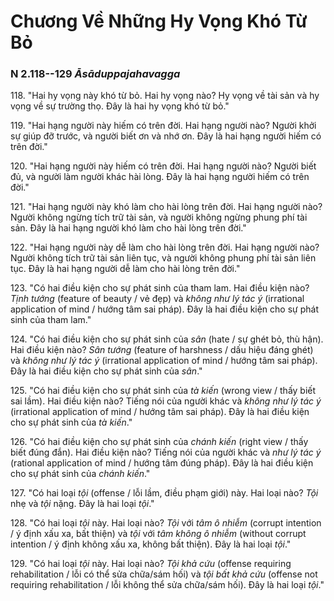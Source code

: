 # Chương Về Những Hy Vọng Khó Từ Bỏ

### N 2.118--129 *Āsāduppajahavagga*

118\. "Hai hy vọng này khó từ bỏ. Hai hy vọng nào? Hy vọng về tài sản và hy vọng về sự trường thọ. Đây là hai hy vọng khó từ bỏ."

<!--pg-->
119\. "Hai hạng người này hiếm có trên đời. Hai hạng người nào? Người khởi sự giúp đỡ trước, và người biết ơn và nhớ ơn. Đây là hai hạng người hiếm có trên đời."

<!--pg-->
120\. "Hai hạng người này hiếm có trên đời. Hai hạng người nào? Người biết đủ, và người làm người khác hài lòng. Đây là hai hạng người hiếm có trên đời."

<!--pg-->
121\. "Hai hạng người này khó làm cho hài lòng trên đời. Hai hạng người nào? Người không ngừng tích trữ tài sản, và người không ngừng phung phí tài sản. Đây là hai hạng người khó làm cho hài lòng trên đời."

<!--pg-->
122\. "Hai hạng người này dễ làm cho hài lòng trên đời. Hai hạng người nào? Người không tích trữ tài sản liên tục, và người không phung phí tài sản liên tục. Đây là hai hạng người dễ làm cho hài lòng trên đời."

<!--pg-->
123\. "Có hai điều kiện cho sự phát sinh của tham lam. Hai điều kiện nào? *Tịnh tướng* (feature of beauty / vẻ đẹp) và *không như lý tác ý* (irrational application of mind / hướng tâm sai pháp). Đây là hai điều kiện cho sự phát sinh của tham lam."

<!--pg-->
124\. "Có hai điều kiện cho sự phát sinh của *sân* (hate / sự ghét bỏ, thù hận). Hai điều kiện nào? *Sân tướng* (feature of harshness / dấu hiệu đáng ghét) và *không như lý tác ý* (irrational application of mind / hướng tâm sai pháp). Đây là hai điều kiện cho sự phát sinh của *sân*."

<!--pg-->
125\. "Có hai điều kiện cho sự phát sinh của *tà kiến* (wrong view / thấy biết sai lầm). Hai điều kiện nào? Tiếng nói của người khác và *không như lý tác ý* (irrational application of mind / hướng tâm sai pháp). Đây là hai điều kiện cho sự phát sinh của *tà kiến*."

<!--pg-->
126\. "Có hai điều kiện cho sự phát sinh của *chánh kiến* (right view / thấy biết đúng đắn). Hai điều kiện nào? Tiếng nói của người khác và *như lý tác ý* (rational application of mind / hướng tâm đúng pháp). Đây là hai điều kiện cho sự phát sinh của *chánh kiến*."

<!--pg-->
127\. "Có hai loại *tội* (offense / lỗi lầm, điều phạm giới) này. Hai loại nào? *Tội* nhẹ và *tội* nặng. Đây là hai loại *tội*."

<!--pg-->
128\. "Có hai loại *tội* này. Hai loại nào? *Tội* với *tâm ô nhiễm* (corrupt intention / ý định xấu xa, bất thiện) và *tội* với *tâm không ô nhiễm* (without corrupt intention / ý định không xấu xa, không bất thiện). Đây là hai loại *tội*."

<!--pg-->
129\. "Có hai loại *tội* này. Hai loại nào? *Tội khả cứu* (offense requiring rehabilitation / lỗi có thể sửa chữa/sám hối) và *tội bất khả cứu* (offense not requiring rehabilitation / lỗi không thể sửa chữa/sám hối). Đây là hai loại *tội*."

<!--pg-->